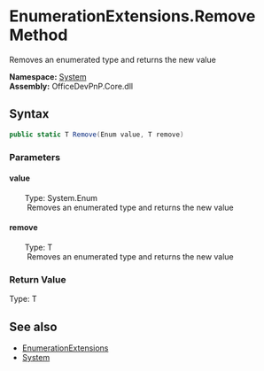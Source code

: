 # EnumerationExtensions.Remove Method  
 Removes an enumerated type and returns the new value   

**Namespace:** [System](System.md)  
**Assembly:** OfficeDevPnP.Core.dll  
## Syntax
```C#
public static T Remove(Enum value, T remove)
```
### Parameters
#### value  
&emsp;&emsp;Type: System.Enum  
&emsp;&emsp; Removes an enumerated type and returns the new value   

  

#### remove  
&emsp;&emsp;Type: T  
&emsp;&emsp; Removes an enumerated type and returns the new value   

  

### Return Value
Type: T  

## See also
- [EnumerationExtensions](System.EnumerationExtensions.md) 
- [System](System.md) 
